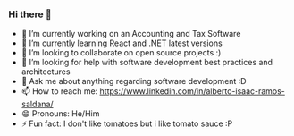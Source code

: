### Hi there 👋

- 🔭 I’m currently working on an Accounting and Tax Software
- 🌱 I’m currently learning React and .NET latest versions
- 👯 I’m looking to collaborate on open source projects :)
- 🤔 I’m looking for help with software development best practices and architectures
- 💬 Ask me about anything regarding software development :D
- 📫 How to reach me: https://www.linkedin.com/in/alberto-isaac-ramos-saldana/
- 😄 Pronouns: He/Him
- ⚡ Fun fact: I don't like tomatoes but i like tomato sauce :P

